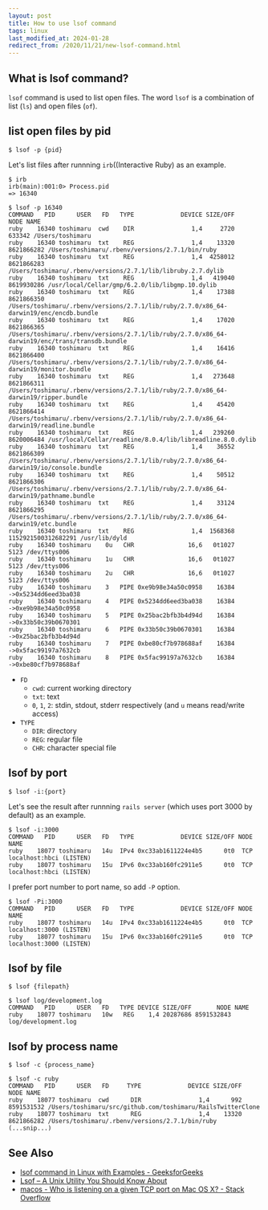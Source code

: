 ```yaml
---
layout: post
title: How to use lsof command
tags: linux
last_modified_at: 2024-01-28
redirect_from: /2020/11/21/new-lsof-command.html
---
```


## What is lsof command?

`lsof` command is used to list open files. The word `lsof` is a combination of list (`ls`) and open files (`of`).

## list open files by pid

```console
$ lsof -p {pid}
```

Let's list files after runnning `irb`((Interactive Ruby) as an example.

```console
$ irb
irb(main):001:0> Process.pid
=> 16340
```

```console
$ lsof -p 16340
COMMAND   PID      USER   FD   TYPE             DEVICE SIZE/OFF                NODE NAME
ruby    16340 toshimaru  cwd    DIR                1,4     2720              633342 /Users/toshimaru
ruby    16340 toshimaru  txt    REG                1,4    13320          8621866282 /Users/toshimaru/.rbenv/versions/2.7.1/bin/ruby
ruby    16340 toshimaru  txt    REG                1,4  4258012          8621866283 /Users/toshimaru/.rbenv/versions/2.7.1/lib/libruby.2.7.dylib
ruby    16340 toshimaru  txt    REG                1,4   419040          8619930286 /usr/local/Cellar/gmp/6.2.0/lib/libgmp.10.dylib
ruby    16340 toshimaru  txt    REG                1,4    17388          8621866350 /Users/toshimaru/.rbenv/versions/2.7.1/lib/ruby/2.7.0/x86_64-darwin19/enc/encdb.bundle
ruby    16340 toshimaru  txt    REG                1,4    17020          8621866365 /Users/toshimaru/.rbenv/versions/2.7.1/lib/ruby/2.7.0/x86_64-darwin19/enc/trans/transdb.bundle
ruby    16340 toshimaru  txt    REG                1,4    16416          8621866400 /Users/toshimaru/.rbenv/versions/2.7.1/lib/ruby/2.7.0/x86_64-darwin19/monitor.bundle
ruby    16340 toshimaru  txt    REG                1,4   273648          8621866311 /Users/toshimaru/.rbenv/versions/2.7.1/lib/ruby/2.7.0/x86_64-darwin19/ripper.bundle
ruby    16340 toshimaru  txt    REG                1,4    45420          8621866414 /Users/toshimaru/.rbenv/versions/2.7.1/lib/ruby/2.7.0/x86_64-darwin19/readline.bundle
ruby    16340 toshimaru  txt    REG                1,4   239260          8620006484 /usr/local/Cellar/readline/8.0.4/lib/libreadline.8.0.dylib
ruby    16340 toshimaru  txt    REG                1,4    36552          8621866309 /Users/toshimaru/.rbenv/versions/2.7.1/lib/ruby/2.7.0/x86_64-darwin19/io/console.bundle
ruby    16340 toshimaru  txt    REG                1,4    50512          8621866306 /Users/toshimaru/.rbenv/versions/2.7.1/lib/ruby/2.7.0/x86_64-darwin19/pathname.bundle
ruby    16340 toshimaru  txt    REG                1,4    33124          8621866295 /Users/toshimaru/.rbenv/versions/2.7.1/lib/ruby/2.7.0/x86_64-darwin19/etc.bundle
ruby    16340 toshimaru  txt    REG                1,4  1568368 1152921500312682291 /usr/lib/dyld
ruby    16340 toshimaru    0u   CHR               16,6   0t1027                5123 /dev/ttys006
ruby    16340 toshimaru    1u   CHR               16,6   0t1027                5123 /dev/ttys006
ruby    16340 toshimaru    2u   CHR               16,6   0t1027                5123 /dev/ttys006
ruby    16340 toshimaru    3   PIPE 0xe9b98e34a50c0958    16384                     ->0x5234dd6eed3ba038
ruby    16340 toshimaru    4   PIPE 0x5234dd6eed3ba038    16384                     ->0xe9b98e34a50c0958
ruby    16340 toshimaru    5   PIPE 0x25bac2bfb3b4d94d    16384                     ->0x33b50c39b0670301
ruby    16340 toshimaru    6   PIPE 0x33b50c39b0670301    16384                     ->0x25bac2bfb3b4d94d
ruby    16340 toshimaru    7   PIPE 0xbe80cf7b978688af    16384                     ->0x5fac99197a7632cb
ruby    16340 toshimaru    8   PIPE 0x5fac99197a7632cb    16384                     ->0xbe80cf7b978688af
```

- `FD`
  - `cwd`: current working directory
  - `txt`: text
  - `0`, `1`, `2`: stdin, stdout, stderr respectively (and `u` means read/write access)
- `TYPE`
  - `DIR`: directory
  - `REG`: regular file
  - `CHR`: character special file

## lsof by port

```console
$ lsof -i:{port}
```

Let's see the result after runnning `rails server` (which uses port 3000 by default) as an example.

```console
$ lsof -i:3000
COMMAND   PID      USER   FD   TYPE             DEVICE SIZE/OFF NODE NAME
ruby    18077 toshimaru   14u  IPv4 0xc33ab1611224e4b5      0t0  TCP localhost:hbci (LISTEN)
ruby    18077 toshimaru   15u  IPv6 0xc33ab160fc2911e5      0t0  TCP localhost:hbci (LISTEN)
```

I prefer port number to port name, so add `-P` option.

```console
$ lsof -Pi:3000
COMMAND   PID      USER   FD   TYPE             DEVICE SIZE/OFF NODE NAME
ruby    18077 toshimaru   14u  IPv4 0xc33ab1611224e4b5      0t0  TCP localhost:3000 (LISTEN)
ruby    18077 toshimaru   15u  IPv6 0xc33ab160fc2911e5      0t0  TCP localhost:3000 (LISTEN)
```

## lsof by file

```console
$ lsof {filepath}
```

```console
$ lsof log/development.log
COMMAND   PID      USER   FD   TYPE DEVICE SIZE/OFF       NODE NAME
ruby    18077 toshimaru   10w   REG    1,4 20287686 8591532843 log/development.log
```

## lsof by process name

```console
$ lsof -c {process_name}
```

```console
$ lsof -c ruby
COMMAND   PID      USER   FD     TYPE             DEVICE SIZE/OFF                NODE NAME
ruby    18077 toshimaru  cwd      DIR                1,4      992          8591531532 /Users/toshimaru/src/github.com/toshimaru/RailsTwitterClone
ruby    18077 toshimaru  txt      REG                1,4    13320          8621866282 /Users/toshimaru/.rbenv/versions/2.7.1/bin/ruby
(...snip...)
```

## See Also

- [lsof command in Linux with Examples - GeeksforGeeks](https://www.geeksforgeeks.org/lsof-command-in-linux-with-examples/#:~:text=lsof%20command%20stands%20for%20List,open%20files%20in%20output%20console.)
- [Lsof – A Unix Utility You Should Know About](https://catonmat.net/unix-utilities-lsof)
- [macos - Who is listening on a given TCP port on Mac OS X? - Stack Overflow](https://stackoverflow.com/questions/4421633/who-is-listening-on-a-given-tcp-port-on-mac-os-x?rq=1)
